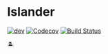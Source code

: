# Islander

<!-- [![Stable](https://img.shields.io/badge/docs-stable-blue.svg)](https://xzackli.github.io/Islander.jl/stable) -->
[![dev](https://img.shields.io/badge/docs-dev-blue.svg)](https://xzackli.github.io/Islander.jl/latest)
[![Codecov](https://codecov.io/gh/xzackli/Islander.jl/branch/master/graph/badge.svg)](https://codecov.io/gh/xzackli/Islander.jl)
[![Build Status](https://travis-ci.com/xzackli/Islander.jl.svg?branch=master)](https://travis-ci.com/xzackli/Islander.jl)

:desert_island:
